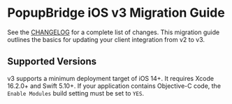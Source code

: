 # PopupBridge iOS v3 Migration Guide

See the [CHANGELOG](/CHANGELOG.md) for a complete list of changes. This migration guide outlines the basics for updating your client integration from v2 to v3.

## Supported Versions

v3 supports a minimum deployment target of iOS 14+. It requires Xcode 16.2.0+ and Swift 5.10+. If your application contains Objective-C code, the `Enable Modules` build setting must be set to `YES`.
